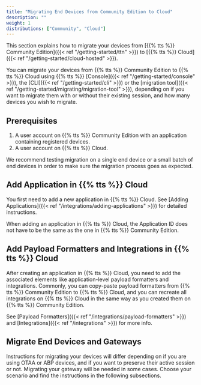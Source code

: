 ```yaml
---
title: "Migrating End Devices from Community Edition to Cloud"
description: ""
weight: 1
distributions: ["Community", "Cloud"]
---
```


This section explains how to migrate your devices from [{{% tts %}} Community Edition]({{< ref "/getting-started/ttn" >}}) to [{{% tts %}} Cloud]({{< ref "/getting-started/cloud-hosted" >}}).

<!--more-->

You can migrate your devices from {{% tts %}} Community Edition to {{% tts %}} Cloud using {{% tts %}} [Console]({{< ref "/getting-started/console" >}}), the [CLI]({{< ref "/getting-started/cli" >}}) or the [migration tool]({{< ref "/getting-started/migrating/migration-tool" >}}), depending on if you want to migrate them with or without their existing session, and how many devices you wish to migrate.

## Prerequisites

1. A user account on {{% tts %}} Community Edition with an application containing registered devices.
2. A user account on {{% tts %}} Cloud.

We recommend testing migration on a single end device or a small batch of end devices in order to make sure the migration process goes as expected.

## Add Application in {{% tts %}} Cloud

You first need to add a new application in {{% tts %}} Cloud. See [Adding Applications]({{< ref "/integrations/adding-applications" >}}) for detailed instructions.

When adding an application in {{% tts %}} Cloud, the Application ID does not have to be the same as the one in {{% tts %}} Community Edition.

## Add Payload Formatters and Integrations in {{% tts %}} Cloud

After creating an application in {{% tts %}} Cloud, you need to add the associated elements like application-level payload formatters and integrations. Commonly, you can copy-paste payload formatters from {{% tts %}} Community Edition to {{% tts %}} Cloud, and you can recreate all integrations on {{% tts %}} Cloud in the same way as you created them on {{% tts %}} Community Edition.

See [Payload Formatters]({{< ref "/integrations/payload-formatters" >}}) and [Integrations]({{< ref "/integrations" >}}) for more info.

## Migrate End Devices and Gateways

Instructions for migrating your devices will differ depending on if you are using OTAA or ABP devices, and if you want to preserve their active session or not. Migrating your gateway will be needed in some cases. Choose your scenario and find the instructions in the following subsections.